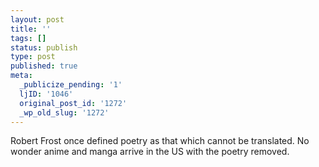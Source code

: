 ```yaml
---
layout: post
title: ''
tags: []
status: publish
type: post
published: true
meta:
  _publicize_pending: '1'
  ljID: '1046'
  original_post_id: '1272'
  _wp_old_slug: '1272'
---
```

Robert Frost once defined poetry as that which cannot be translated. No wonder anime and manga arrive in the US with the poetry removed.
